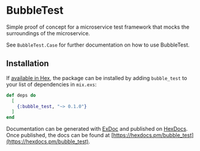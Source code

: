 # BubbleTest

Simple proof of concept for a microservice test framework that mocks the surroundings of the microservice.

See `BubbleTest.Case` for further documentation on how to use BubbleTest.

## Installation

If [available in Hex](https://hex.pm/docs/publish), the package can be installed
by adding `bubble_test` to your list of dependencies in `mix.exs`:

```elixir
def deps do
  [
    {:bubble_test, "~> 0.1.0"}
  ]
end
```

Documentation can be generated with [ExDoc](https://github.com/elixir-lang/ex_doc)
and published on [HexDocs](https://hexdocs.pm). Once published, the docs can
be found at [https://hexdocs.pm/bubble_test](https://hexdocs.pm/bubble_test).

